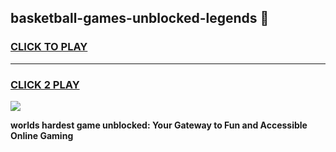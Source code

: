 
## basketball-games-unblocked-legends 👋
<h3>
<a href="https://premium.freeplayer.one?title=basketball-games-unblocked-legends&ref=14F">CLICK TO PLAY</a></h3>
<hr>

<h3>
<a href="https://premium.freeplayer.one?title=basketball-games-unblocked-legends&ref=14F">CLICK 2 PLAY</a>
  
</h3>

<a href="https://premium.freeplayer.one?title=basketball-games-unblocked-legends&ref=12F/"><img src="https://clearcache.store/games.png"></a>


**worlds hardest game unblocked: Your Gateway to Fun and Accessible Online Gaming**
